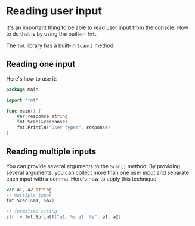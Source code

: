 # Reading user input

It's an important thing to be able to read user input from the console. How to do that is by using the built-in `fmt`.

The `fmt` library has a built-in `Scan()` method.

## Reading one input

Here's how to use it:

```go
package main

import "fmt"

func main() {
    var response string
    fmt.Scan(&response)
    fmt.Println("User typed", response)
}
```

## Reading multiple inputs

You can provide several arguments to the `Scan()` method. By providing several arguments, you can collect more than one user input and separate each input with a comma. Here's how to apply this technique:

```go
var a1, a2 string
// multiple input
fmt.Scan(&a1, &a2)

// formatted string
str := fmt.Sprintf("a1: %s a2: %s", a1, a2)
```